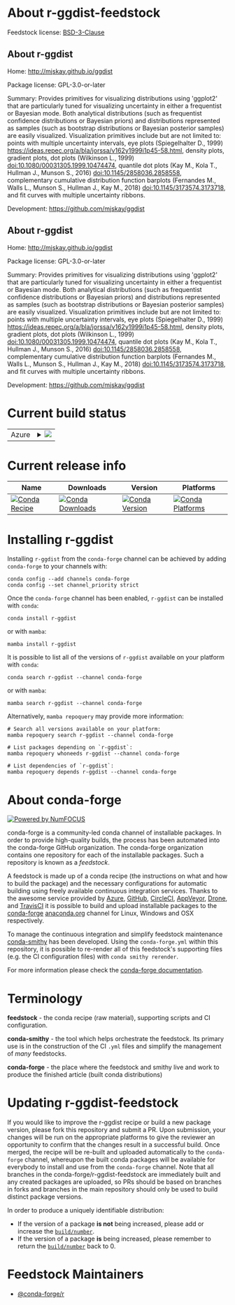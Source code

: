 About r-ggdist-feedstock
========================

Feedstock license: [BSD-3-Clause](https://github.com/conda-forge/r-ggdist-feedstock/blob/main/LICENSE.txt)


About r-ggdist
--------------

Home: http://mjskay.github.io/ggdist

Package license: GPL-3.0-or-later

Summary: Provides primitives for visualizing distributions using 'ggplot2' that are particularly tuned for visualizing uncertainty in either a frequentist or Bayesian mode. Both analytical distributions (such as frequentist confidence distributions or Bayesian priors) and distributions represented as samples (such as bootstrap distributions or Bayesian posterior samples) are easily visualized. Visualization primitives include but are not limited to: points with multiple uncertainty intervals, eye plots (Spiegelhalter D., 1999) <https://ideas.repec.org/a/bla/jorssa/v162y1999i1p45-58.html>, density plots, gradient plots, dot plots (Wilkinson L., 1999) <doi:10.1080/00031305.1999.10474474>, quantile dot plots (Kay M., Kola T., Hullman J., Munson S., 2016) <doi:10.1145/2858036.2858558>, complementary cumulative distribution function barplots (Fernandes M., Walls L., Munson S., Hullman J., Kay M., 2018) <doi:10.1145/3173574.3173718>, and fit curves with multiple uncertainty ribbons.

Development: https://github.com/mjskay/ggdist

About r-ggdist
--------------

Home: http://mjskay.github.io/ggdist

Package license: GPL-3.0-or-later

Summary: Provides primitives for visualizing distributions using 'ggplot2' that are particularly tuned for visualizing uncertainty in either a frequentist or Bayesian mode. Both analytical distributions (such as frequentist confidence distributions or Bayesian priors) and distributions represented as samples (such as bootstrap distributions or Bayesian posterior samples) are easily visualized. Visualization primitives include but are not limited to: points with multiple uncertainty intervals, eye plots (Spiegelhalter D., 1999) <https://ideas.repec.org/a/bla/jorssa/v162y1999i1p45-58.html>, density plots, gradient plots, dot plots (Wilkinson L., 1999) <doi:10.1080/00031305.1999.10474474>, quantile dot plots (Kay M., Kola T., Hullman J., Munson S., 2016) <doi:10.1145/2858036.2858558>, complementary cumulative distribution function barplots (Fernandes M., Walls L., Munson S., Hullman J., Kay M., 2018) <doi:10.1145/3173574.3173718>, and fit curves with multiple uncertainty ribbons.

Development: https://github.com/mjskay/ggdist

Current build status
====================


<table>
    
  <tr>
    <td>Azure</td>
    <td>
      <details>
        <summary>
          <a href="https://dev.azure.com/conda-forge/feedstock-builds/_build/latest?definitionId=10077&branchName=main">
            <img src="https://dev.azure.com/conda-forge/feedstock-builds/_apis/build/status/r-ggdist-feedstock?branchName=main">
          </a>
        </summary>
        <table>
          <thead><tr><th>Variant</th><th>Status</th></tr></thead>
          <tbody><tr>
              <td>linux_64_r_base4.3</td>
              <td>
                <a href="https://dev.azure.com/conda-forge/feedstock-builds/_build/latest?definitionId=10077&branchName=main">
                  <img src="https://dev.azure.com/conda-forge/feedstock-builds/_apis/build/status/r-ggdist-feedstock?branchName=main&jobName=linux&configuration=linux%20linux_64_r_base4.3" alt="variant">
                </a>
              </td>
            </tr><tr>
              <td>linux_64_r_base4.4</td>
              <td>
                <a href="https://dev.azure.com/conda-forge/feedstock-builds/_build/latest?definitionId=10077&branchName=main">
                  <img src="https://dev.azure.com/conda-forge/feedstock-builds/_apis/build/status/r-ggdist-feedstock?branchName=main&jobName=linux&configuration=linux%20linux_64_r_base4.4" alt="variant">
                </a>
              </td>
            </tr><tr>
              <td>osx_64_r_base4.3</td>
              <td>
                <a href="https://dev.azure.com/conda-forge/feedstock-builds/_build/latest?definitionId=10077&branchName=main">
                  <img src="https://dev.azure.com/conda-forge/feedstock-builds/_apis/build/status/r-ggdist-feedstock?branchName=main&jobName=osx&configuration=osx%20osx_64_r_base4.3" alt="variant">
                </a>
              </td>
            </tr><tr>
              <td>osx_64_r_base4.4</td>
              <td>
                <a href="https://dev.azure.com/conda-forge/feedstock-builds/_build/latest?definitionId=10077&branchName=main">
                  <img src="https://dev.azure.com/conda-forge/feedstock-builds/_apis/build/status/r-ggdist-feedstock?branchName=main&jobName=osx&configuration=osx%20osx_64_r_base4.4" alt="variant">
                </a>
              </td>
            </tr><tr>
              <td>win_64_r_base4.3</td>
              <td>
                <a href="https://dev.azure.com/conda-forge/feedstock-builds/_build/latest?definitionId=10077&branchName=main">
                  <img src="https://dev.azure.com/conda-forge/feedstock-builds/_apis/build/status/r-ggdist-feedstock?branchName=main&jobName=win&configuration=win%20win_64_r_base4.3" alt="variant">
                </a>
              </td>
            </tr><tr>
              <td>win_64_r_base4.4</td>
              <td>
                <a href="https://dev.azure.com/conda-forge/feedstock-builds/_build/latest?definitionId=10077&branchName=main">
                  <img src="https://dev.azure.com/conda-forge/feedstock-builds/_apis/build/status/r-ggdist-feedstock?branchName=main&jobName=win&configuration=win%20win_64_r_base4.4" alt="variant">
                </a>
              </td>
            </tr>
          </tbody>
        </table>
      </details>
    </td>
  </tr>
</table>

Current release info
====================

| Name | Downloads | Version | Platforms |
| --- | --- | --- | --- |
| [![Conda Recipe](https://img.shields.io/badge/recipe-r--ggdist-green.svg)](https://anaconda.org/conda-forge/r-ggdist) | [![Conda Downloads](https://img.shields.io/conda/dn/conda-forge/r-ggdist.svg)](https://anaconda.org/conda-forge/r-ggdist) | [![Conda Version](https://img.shields.io/conda/vn/conda-forge/r-ggdist.svg)](https://anaconda.org/conda-forge/r-ggdist) | [![Conda Platforms](https://img.shields.io/conda/pn/conda-forge/r-ggdist.svg)](https://anaconda.org/conda-forge/r-ggdist) |

Installing r-ggdist
===================

Installing `r-ggdist` from the `conda-forge` channel can be achieved by adding `conda-forge` to your channels with:

```
conda config --add channels conda-forge
conda config --set channel_priority strict
```

Once the `conda-forge` channel has been enabled, `r-ggdist` can be installed with `conda`:

```
conda install r-ggdist
```

or with `mamba`:

```
mamba install r-ggdist
```

It is possible to list all of the versions of `r-ggdist` available on your platform with `conda`:

```
conda search r-ggdist --channel conda-forge
```

or with `mamba`:

```
mamba search r-ggdist --channel conda-forge
```

Alternatively, `mamba repoquery` may provide more information:

```
# Search all versions available on your platform:
mamba repoquery search r-ggdist --channel conda-forge

# List packages depending on `r-ggdist`:
mamba repoquery whoneeds r-ggdist --channel conda-forge

# List dependencies of `r-ggdist`:
mamba repoquery depends r-ggdist --channel conda-forge
```


About conda-forge
=================

[![Powered by
NumFOCUS](https://img.shields.io/badge/powered%20by-NumFOCUS-orange.svg?style=flat&colorA=E1523D&colorB=007D8A)](https://numfocus.org)

conda-forge is a community-led conda channel of installable packages.
In order to provide high-quality builds, the process has been automated into the
conda-forge GitHub organization. The conda-forge organization contains one repository
for each of the installable packages. Such a repository is known as a *feedstock*.

A feedstock is made up of a conda recipe (the instructions on what and how to build
the package) and the necessary configurations for automatic building using freely
available continuous integration services. Thanks to the awesome service provided by
[Azure](https://azure.microsoft.com/en-us/services/devops/), [GitHub](https://github.com/),
[CircleCI](https://circleci.com/), [AppVeyor](https://www.appveyor.com/),
[Drone](https://cloud.drone.io/welcome), and [TravisCI](https://travis-ci.com/)
it is possible to build and upload installable packages to the
[conda-forge](https://anaconda.org/conda-forge) [anaconda.org](https://anaconda.org/)
channel for Linux, Windows and OSX respectively.

To manage the continuous integration and simplify feedstock maintenance
[conda-smithy](https://github.com/conda-forge/conda-smithy) has been developed.
Using the ``conda-forge.yml`` within this repository, it is possible to re-render all of
this feedstock's supporting files (e.g. the CI configuration files) with ``conda smithy rerender``.

For more information please check the [conda-forge documentation](https://conda-forge.org/docs/).

Terminology
===========

**feedstock** - the conda recipe (raw material), supporting scripts and CI configuration.

**conda-smithy** - the tool which helps orchestrate the feedstock.
                   Its primary use is in the construction of the CI ``.yml`` files
                   and simplify the management of *many* feedstocks.

**conda-forge** - the place where the feedstock and smithy live and work to
                  produce the finished article (built conda distributions)


Updating r-ggdist-feedstock
===========================

If you would like to improve the r-ggdist recipe or build a new
package version, please fork this repository and submit a PR. Upon submission,
your changes will be run on the appropriate platforms to give the reviewer an
opportunity to confirm that the changes result in a successful build. Once
merged, the recipe will be re-built and uploaded automatically to the
`conda-forge` channel, whereupon the built conda packages will be available for
everybody to install and use from the `conda-forge` channel.
Note that all branches in the conda-forge/r-ggdist-feedstock are
immediately built and any created packages are uploaded, so PRs should be based
on branches in forks and branches in the main repository should only be used to
build distinct package versions.

In order to produce a uniquely identifiable distribution:
 * If the version of a package **is not** being increased, please add or increase
   the [``build/number``](https://docs.conda.io/projects/conda-build/en/latest/resources/define-metadata.html#build-number-and-string).
 * If the version of a package **is** being increased, please remember to return
   the [``build/number``](https://docs.conda.io/projects/conda-build/en/latest/resources/define-metadata.html#build-number-and-string)
   back to 0.

Feedstock Maintainers
=====================

* [@conda-forge/r](https://github.com/orgs/conda-forge/teams/r/)

